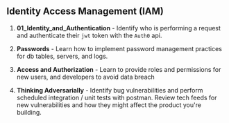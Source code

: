 ## Identity Access Management (IAM)

1. **01_Identity_and_Authentication** - Identify who is performing a request and authenticate their `jwt` token with the `Auth0` api.

2. **Passwords** - Learn how to implement password management practices for db tables, servers, and logs.

3. **Access and Authorization** - Learn to provide roles and permissions for new users, and developers to avoid data breach

4. **Thinking Adversarially** - Identify bug vulnerabilities and perform scheduled integration / unit tests with postman. Review tech feeds for new vulnerabilities and how they might affect the product you're building.